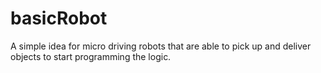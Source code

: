 # basicRobot

A simple idea for micro driving robots that are able to pick up and deliver objects to start programming the logic.
